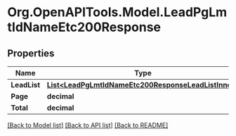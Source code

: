# Org.OpenAPITools.Model.LeadPgLmtIdNameEtc200Response

## Properties

Name | Type | Description | Notes
------------ | ------------- | ------------- | -------------
**LeadList** | [**List&lt;LeadPgLmtIdNameEtc200ResponseLeadListInner&gt;**](LeadPgLmtIdNameEtc200ResponseLeadListInner.md) |  | [optional] 
**Page** | **decimal** |  | [optional] 
**Total** | **decimal** |  | [optional] 

[[Back to Model list]](../README.md#documentation-for-models) [[Back to API list]](../README.md#documentation-for-api-endpoints) [[Back to README]](../README.md)

